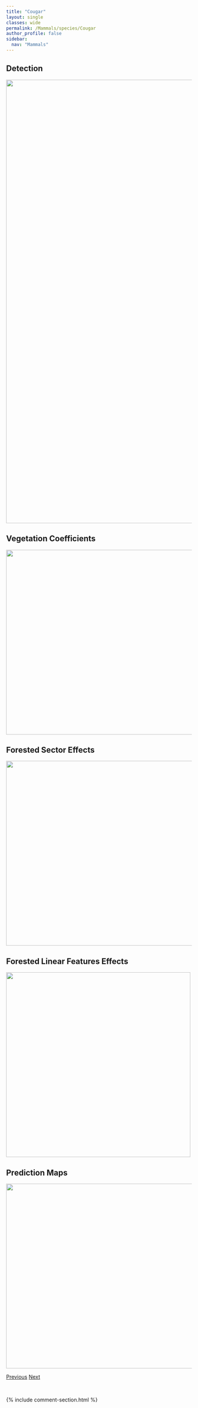 ```yaml
---
title: "Cougar"
layout: single
classes: wide
permalink: /Mammals/species/Cougar
author_profile: false
sidebar:
  nav: "Mammals"
---
```


<h2>Detection</h2>

<a href="https://drive.google.com/uc?export=view&id=1WZTExVQiQHvQ58dQDZi5AFPby8Pjy2A1">
<img src="https://drive.google.com/uc?export=view&id=1WZTExVQiQHvQ58dQDZi5AFPby8Pjy2A1" height = "1200" width = "800">
</a>


<h2>Vegetation Coefficients</h2>

<a href="https://drive.google.com/uc?export=view&id=1IlnQKK4-ZugZjToeTSpyYPfRBHAYuHO-">
<img src="https://drive.google.com/uc?export=view&id=1IlnQKK4-ZugZjToeTSpyYPfRBHAYuHO-" height = "500" width = "1000">
</a>


<h2>Forested Sector Effects</h2>

<a href="https://drive.google.com/uc?export=view&id=1fNt8WpknLM8MyFQ41JD4oYswMBtrZF38">
<img src="https://drive.google.com/uc?export=view&id=1fNt8WpknLM8MyFQ41JD4oYswMBtrZF38" height = "500" width = "1000">
</a>


<h2>Forested Linear Features Effects</h2>

<a href="https://drive.google.com/uc?export=view&id=12sbn4wo4V0h770PzpWV70k48x8lSiLfv">
<img src="https://drive.google.com/uc?export=view&id=12sbn4wo4V0h770PzpWV70k48x8lSiLfv" height = "500" width = "500">
</a>


<h2>Prediction Maps</h2>

<a href="https://drive.google.com/uc?export=view&id=1CbVkrGXXFwbCKcFKz5ixheDrfoLql1Xu">
<img src="https://drive.google.com/uc?export=view&id=1CbVkrGXXFwbCKcFKz5ixheDrfoLql1Xu" height = "500" width = "1000">
</a>


<a href="/DevelopmentWebsite/Mammals/species/ColumbianGroundSquirrel" class="pagination--pager" title="Spermophilus columbianus">Previous</a> <a href="/DevelopmentWebsite/Mammals/species/Coyote" class="pagination--pager" title="Canis latrans">Next</a>

<p>&nbsp;</p>

{% include comment-section.html %}
